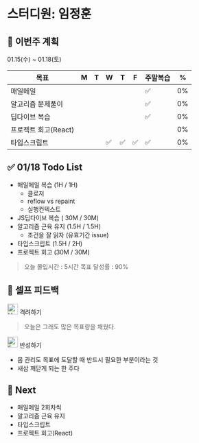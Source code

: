# 스터디원: 임정훈

## 🚀 이번주 계획

01.15(수) ~ 01.18(토)

| 목표                 | M   | T   | W   | T   | F   | 주말복습 | %   |
| -------------------- | --- | --- | --- | --- | --- | -------- | --- |
| 매일메일             |     |     |     |     |     | ✅       | 0%  |
| 알고리즘 문제풀이    |     |     |     |     |     | ✅       | 0%  |
| 딥다이브 복습        |     |     |     |     |     | ✅       | 0%  |
| 프로젝트 회고(React) |     |     |     |     |     |          | 0%  |
| 타입스크립트         |     |     | ✅  | ✅  | ✅  | ✅       | 0%  |

## ✅ 01/18 Todo List

- 매일메일 복습 (1H / 1H)
  - 클로저
  - reflow vs repaint
  - 실행컨텍스트
- JS딥다이브 복습 ( 30M / 30M)
- 알고리즘 근육 유지 (1.5H / 1.5H)
  - 조건을 잘 읽자 (유효기간 issue)
- 타입스크립트 (1.5H / 2H)
- 프로젝트 회고 (30M / 30M)

> 오늘 몰입시간 : 5시간
> 목표 달성률 : 90%

## 🎉 셀프 피드백

<img src="https://raw.githubusercontent.com/Tarikul-Islam-Anik/Animated-Fluent-Emojis/master/Emojis/Smilies/Hugging%20Face.png" alt="Hugging Face" width="25" height="25"> 격려하기</img>

> 오늘은 그래도 많은 목표량을 채웠다.

<img src="https://raw.githubusercontent.com/Tarikul-Islam-Anik/Animated-Fluent-Emojis/master/Emojis/Smilies/Face%20with%20Monocle.png" alt="Face with Monocle" width="25" height="25"> 반성하기</img>

- 몸 관리도 목표에 도달할 때 반드시 필요한 부분이라는 것
- 새삼 깨닫게 되는 한 주다

## 🌱 Next

- 매일메일 2회차씩
- 알고리즘 근육 유지
- 타입스크립트
- 프로젝트 회고(React)
